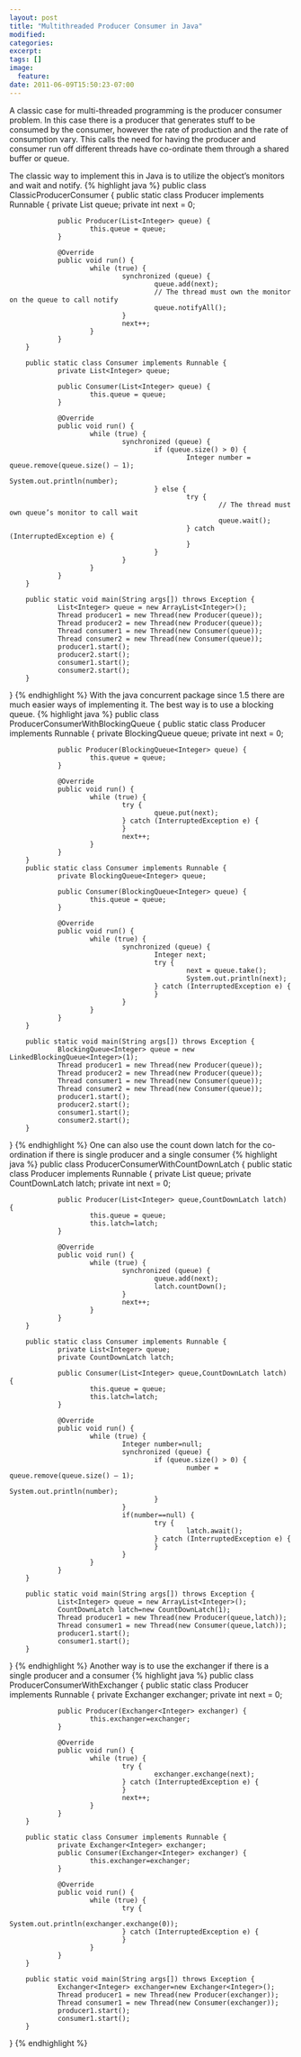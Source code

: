 ```yaml
---
layout: post
title: "Multithreaded Producer Consumer in Java"
modified:
categories: 
excerpt:
tags: []
image:
  feature:
date: 2011-06-09T15:50:23-07:00
---
```

A classic case for multi-threaded programming is the producer consumer problem. In this case there is a producer that generates stuff to be consumed by the consumer, however the rate of production and the rate of consumption vary. This calls the need for having the producer and consumer run off different threads have co-ordinate them through a shared buffer or queue.

The classic way to implement this in Java is to utilize the object’s monitors and wait and notify.
{% highlight java %}
public class ClassicProducerConsumer {
        public static class Producer implements Runnable {
                private List<Integer> queue;
                private int next = 0;
 
                public Producer(List<Integer> queue) {
                        this.queue = queue;
                }
 
                @Override
                public void run() {
                        while (true) {
                                synchronized (queue) {
                                        queue.add(next);
                                        // The thread must own the monitor on the queue to call notify
                                        queue.notifyAll();
                                }
                                next++;
                        }
                }
        }
 
        public static class Consumer implements Runnable {
                private List<Integer> queue;
 
                public Consumer(List<Integer> queue) {
                        this.queue = queue;
                }
 
                @Override
                public void run() {
                        while (true) {
                                synchronized (queue) {
                                        if (queue.size() > 0) {
                                                Integer number = queue.remove(queue.size() – 1);
                                                System.out.println(number);
                                        } else {
                                                try {
                                                        // The thread must own queue’s monitor to call wait
                                                        queue.wait();
                                                } catch (InterruptedException e) {
                                                }
                                        }
                                }
                        }
                }
        }
 
        public static void main(String args[]) throws Exception {
                List<Integer> queue = new ArrayList<Integer>();
                Thread producer1 = new Thread(new Producer(queue));
                Thread producer2 = new Thread(new Producer(queue));
                Thread consumer1 = new Thread(new Consumer(queue));
                Thread consumer2 = new Thread(new Consumer(queue));
                producer1.start();
                producer2.start();
                consumer1.start();
                consumer2.start();
        }
}
{% endhighlight %}
With the java concurrent package since 1.5 there are much easier ways of implementing it. The best way is to use a blocking queue.
{% highlight java %}
public class ProducerConsumerWithBlockingQueue {
        public static class Producer implements Runnable {
                private BlockingQueue<Integer> queue;
                private int next = 0;
 
                public Producer(BlockingQueue<Integer> queue) {
                        this.queue = queue;
                }
 
                @Override
                public void run() {
                        while (true) {
                                try {
                                        queue.put(next);
                                } catch (InterruptedException e) {
                                }
                                next++;
                        }
                }
        }
        public static class Consumer implements Runnable {
                private BlockingQueue<Integer> queue;
 
                public Consumer(BlockingQueue<Integer> queue) {
                        this.queue = queue;
                }
 
                @Override
                public void run() {
                        while (true) {
                                synchronized (queue) {
                                        Integer next;
                                        try {
                                                next = queue.take();
                                                System.out.println(next);
                                        } catch (InterruptedException e) {
                                        }
                                }
                        }
                }
        }
 
        public static void main(String args[]) throws Exception {
                BlockingQueue<Integer> queue = new LinkedBlockingQueue<Integer>(1);
                Thread producer1 = new Thread(new Producer(queue));
                Thread producer2 = new Thread(new Producer(queue));
                Thread consumer1 = new Thread(new Consumer(queue));
                Thread consumer2 = new Thread(new Consumer(queue));
                producer1.start();
                producer2.start();
                consumer1.start();
                consumer2.start();
        }
}
{% endhighlight %}
One can also use the count down latch for the co-ordination if there is single producer and a single consumer
{% highlight java %}
public class ProducerConsumerWithCountDownLatch {
        public static class Producer implements Runnable {
                private List<Integer> queue;
                private CountDownLatch latch;
                private int next = 0;
 
                public Producer(List<Integer> queue,CountDownLatch latch) {
                        this.queue = queue;
                        this.latch=latch;
                }
 
                @Override
                public void run() {
                        while (true) {
                                synchronized (queue) {
                                        queue.add(next);
                                        latch.countDown();
                                }
                                next++;
                        }
                }
        }
 
        public static class Consumer implements Runnable {
                private List<Integer> queue;
                private CountDownLatch latch;
 
                public Consumer(List<Integer> queue,CountDownLatch latch) {
                        this.queue = queue;
                        this.latch=latch;
                }
 
                @Override
                public void run() {
                        while (true) {
                                Integer number=null;
                                synchronized (queue) {
                                        if (queue.size() > 0) {
                                                number = queue.remove(queue.size() – 1);
                                                System.out.println(number);
                                        }
                                }
                                if(number==null) {
                                        try {
                                                latch.await();
                                        } catch (InterruptedException e) {
                                        }
                                }
                        }
                }
        }
 
        public static void main(String args[]) throws Exception {
                List<Integer> queue = new ArrayList<Integer>();
                CountDownLatch latch=new CountDownLatch(1);
                Thread producer1 = new Thread(new Producer(queue,latch));
                Thread consumer1 = new Thread(new Consumer(queue,latch));
                producer1.start();
                consumer1.start();
        }
}
{% endhighlight %}
Another way is to use the exchanger if there is a single producer and a consumer
{% highlight java %}
public class ProducerConsumerWithExchanger {
        public static class Producer implements Runnable {
                private Exchanger<Integer> exchanger;
                private int next = 0;
 
                public Producer(Exchanger<Integer> exchanger) {
                        this.exchanger=exchanger;
                }
 
                @Override
                public void run() {
                        while (true) {
                                try {
                                        exchanger.exchange(next);
                                } catch (InterruptedException e) {
                                }
                                next++;
                        }
                }
        }
 
        public static class Consumer implements Runnable {
                private Exchanger<Integer> exchanger;
                public Consumer(Exchanger<Integer> exchanger) {
                        this.exchanger=exchanger;
                }
 
                @Override
                public void run() {
                        while (true) {
                                try {
                                        System.out.println(exchanger.exchange(0));
                                } catch (InterruptedException e) {
                                }
                        }
                }
        }
 
        public static void main(String args[]) throws Exception {
                Exchanger<Integer> exchanger=new Exchanger<Integer>();
                Thread producer1 = new Thread(new Producer(exchanger));
                Thread consumer1 = new Thread(new Consumer(exchanger));
                producer1.start();
                consumer1.start();
        }
}
{% endhighlight %}